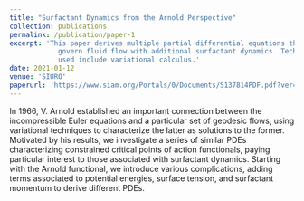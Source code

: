 ```yaml
---
title: "Surfactant Dynamics from the Arnold Perspective"
collection: publications
permalink: /publication/paper-1
excerpt: 'This paper derives multiple partial differential equations that each 
            govern fluid flow with additional surfactant dynamics. Techniques 
            used include variational calculus.'
date: 2021-01-12
venue: 'SIURO'
paperurl: 'https://www.siam.org/Portals/0/Documents/S137814PDF.pdf?ver=2021-09-23-070035-370'
---
```

In 1966, V. Arnold established an important connection between the incompressible Euler equations and a particular set of geodesic flows, using variational techniques to characterize the latter as solutions
to the former. Motivated by his results, we investigate a series of similar PDEs characterizing constrained
critical points of action functionals, paying particular interest to those associated with surfactant dynamics. Starting with the Arnold functional, we introduce various complications, adding terms associated to
potential energies, surface tension, and surfactant momentum to derive different PDEs.
